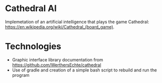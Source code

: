 # Cathedral AI

Implemetation of an artificial intelligence that plays the game Cathedral: https://en.wikipedia.org/wiki/Cathedral_(board_game).

# Technologies
- Graphic interface library documentation from https://github.com/WerthersEchte/cathedral
- Use of gradle and creation of a simple bash script to rebuild and run the program
